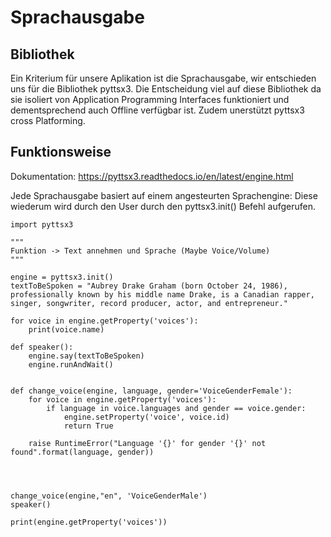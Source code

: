 # Sprachausgabe 

## Bibliothek
Ein Kriterium für unsere Aplikation ist die Sprachausgabe, wir entschieden uns für die Bibliothek pyttsx3. Die Entscheidung viel auf diese Bibliothek da sie isoliert von Application Programming Interfaces funktioniert und dementsprechend auch Offline verfügbar ist. Zudem unerstützt pyttsx3 cross Platforming. 

## Funktionsweise 
Dokumentation: https://pyttsx3.readthedocs.io/en/latest/engine.html

Jede Sprachausgabe basiert auf einem angesteurten Sprachengine: Diese wiederum wird durch den User durch den pyttsx3.init() Befehl aufgerufen.


```
import pyttsx3

"""
Funktion -> Text annehmen und Sprache (Maybe Voice/Volume)
"""

engine = pyttsx3.init()
textToBeSpoken = "Aubrey Drake Graham (born October 24, 1986), professionally known by his middle name Drake, is a Canadian rapper, singer, songwriter, record producer, actor, and entrepreneur."

for voice in engine.getProperty('voices'):
    print(voice.name)

def speaker():
    engine.say(textToBeSpoken)
    engine.runAndWait()


def change_voice(engine, language, gender='VoiceGenderFemale'):
    for voice in engine.getProperty('voices'):
        if language in voice.languages and gender == voice.gender:
            engine.setProperty('voice', voice.id)
            return True

    raise RuntimeError("Language '{}' for gender '{}' not found".format(language, gender))




change_voice(engine,"en", 'VoiceGenderMale')
speaker()

print(engine.getProperty('voices'))
```
